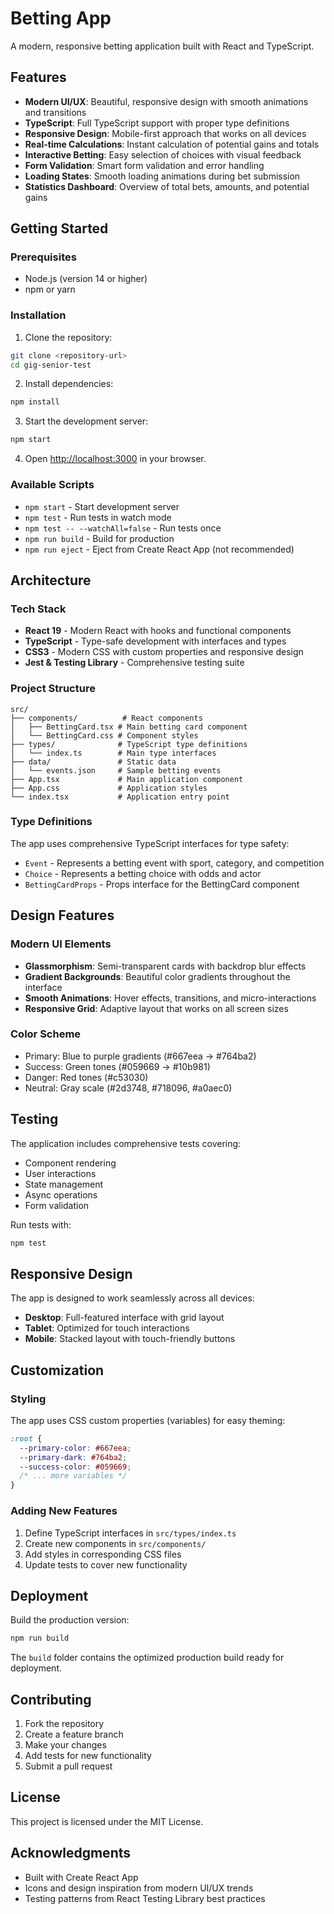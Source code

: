 # Betting App

A modern, responsive betting application built with React and TypeScript.

## Features

- **Modern UI/UX**: Beautiful, responsive design with smooth animations and transitions
- **TypeScript**: Full TypeScript support with proper type definitions
- **Responsive Design**: Mobile-first approach that works on all devices
- **Real-time Calculations**: Instant calculation of potential gains and totals
- **Interactive Betting**: Easy selection of choices with visual feedback
- **Form Validation**: Smart form validation and error handling
- **Loading States**: Smooth loading animations during bet submission
- **Statistics Dashboard**: Overview of total bets, amounts, and potential gains

## Getting Started

### Prerequisites

- Node.js (version 14 or higher)
- npm or yarn

### Installation

1. Clone the repository:

```bash
git clone <repository-url>
cd gig-senior-test
```

2. Install dependencies:

```bash
npm install
```

3. Start the development server:

```bash
npm start
```

4. Open [http://localhost:3000](http://localhost:3000) in your browser.

### Available Scripts

- `npm start` - Start development server
- `npm test` - Run tests in watch mode
- `npm test -- --watchAll=false` - Run tests once
- `npm run build` - Build for production
- `npm run eject` - Eject from Create React App (not recommended)

## Architecture

### Tech Stack

- **React 19** - Modern React with hooks and functional components
- **TypeScript** - Type-safe development with interfaces and types
- **CSS3** - Modern CSS with custom properties and responsive design
- **Jest & Testing Library** - Comprehensive testing suite

### Project Structure

```
src/
├── components/          # React components
│   ├── BettingCard.tsx # Main betting card component
│   └── BettingCard.css # Component styles
├── types/              # TypeScript type definitions
│   └── index.ts        # Main type interfaces
├── data/               # Static data
│   └── events.json     # Sample betting events
├── App.tsx             # Main application component
├── App.css             # Application styles
└── index.tsx           # Application entry point
```

### Type Definitions

The app uses comprehensive TypeScript interfaces for type safety:

- `Event` - Represents a betting event with sport, category, and competition
- `Choice` - Represents a betting choice with odds and actor
- `BettingCardProps` - Props interface for the BettingCard component

## Design Features

### Modern UI Elements

- **Glassmorphism**: Semi-transparent cards with backdrop blur effects
- **Gradient Backgrounds**: Beautiful color gradients throughout the interface
- **Smooth Animations**: Hover effects, transitions, and micro-interactions
- **Responsive Grid**: Adaptive layout that works on all screen sizes

### Color Scheme

- Primary: Blue to purple gradients (#667eea → #764ba2)
- Success: Green tones (#059669 → #10b981)
- Danger: Red tones (#c53030)
- Neutral: Gray scale (#2d3748, #718096, #a0aec0)

## Testing

The application includes comprehensive tests covering:

- Component rendering
- User interactions
- State management
- Async operations
- Form validation

Run tests with:

```bash
npm test
```

## Responsive Design

The app is designed to work seamlessly across all devices:

- **Desktop**: Full-featured interface with grid layout
- **Tablet**: Optimized for touch interactions
- **Mobile**: Stacked layout with touch-friendly buttons

## Customization

### Styling

The app uses CSS custom properties (variables) for easy theming:

```css
:root {
  --primary-color: #667eea;
  --primary-dark: #764ba2;
  --success-color: #059669;
  /* ... more variables */
}
```

### Adding New Features

1. Define TypeScript interfaces in `src/types/index.ts`
2. Create new components in `src/components/`
3. Add styles in corresponding CSS files
4. Update tests to cover new functionality

## Deployment

Build the production version:

```bash
npm run build
```

The `build` folder contains the optimized production build ready for deployment.

## Contributing

1. Fork the repository
2. Create a feature branch
3. Make your changes
4. Add tests for new functionality
5. Submit a pull request

## License

This project is licensed under the MIT License.

## Acknowledgments

- Built with Create React App
- Icons and design inspiration from modern UI/UX trends
- Testing patterns from React Testing Library best practices
